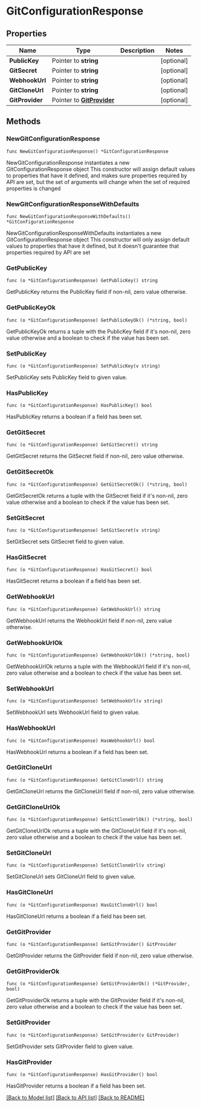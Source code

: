 # GitConfigurationResponse

## Properties

Name | Type | Description | Notes
------------ | ------------- | ------------- | -------------
**PublicKey** | Pointer to **string** |  | [optional] 
**GitSecret** | Pointer to **string** |  | [optional] 
**WebhookUrl** | Pointer to **string** |  | [optional] 
**GitCloneUrl** | Pointer to **string** |  | [optional] 
**GitProvider** | Pointer to [**GitProvider**](GitProvider.md) |  | [optional] 

## Methods

### NewGitConfigurationResponse

`func NewGitConfigurationResponse() *GitConfigurationResponse`

NewGitConfigurationResponse instantiates a new GitConfigurationResponse object
This constructor will assign default values to properties that have it defined,
and makes sure properties required by API are set, but the set of arguments
will change when the set of required properties is changed

### NewGitConfigurationResponseWithDefaults

`func NewGitConfigurationResponseWithDefaults() *GitConfigurationResponse`

NewGitConfigurationResponseWithDefaults instantiates a new GitConfigurationResponse object
This constructor will only assign default values to properties that have it defined,
but it doesn't guarantee that properties required by API are set

### GetPublicKey

`func (o *GitConfigurationResponse) GetPublicKey() string`

GetPublicKey returns the PublicKey field if non-nil, zero value otherwise.

### GetPublicKeyOk

`func (o *GitConfigurationResponse) GetPublicKeyOk() (*string, bool)`

GetPublicKeyOk returns a tuple with the PublicKey field if it's non-nil, zero value otherwise
and a boolean to check if the value has been set.

### SetPublicKey

`func (o *GitConfigurationResponse) SetPublicKey(v string)`

SetPublicKey sets PublicKey field to given value.

### HasPublicKey

`func (o *GitConfigurationResponse) HasPublicKey() bool`

HasPublicKey returns a boolean if a field has been set.

### GetGitSecret

`func (o *GitConfigurationResponse) GetGitSecret() string`

GetGitSecret returns the GitSecret field if non-nil, zero value otherwise.

### GetGitSecretOk

`func (o *GitConfigurationResponse) GetGitSecretOk() (*string, bool)`

GetGitSecretOk returns a tuple with the GitSecret field if it's non-nil, zero value otherwise
and a boolean to check if the value has been set.

### SetGitSecret

`func (o *GitConfigurationResponse) SetGitSecret(v string)`

SetGitSecret sets GitSecret field to given value.

### HasGitSecret

`func (o *GitConfigurationResponse) HasGitSecret() bool`

HasGitSecret returns a boolean if a field has been set.

### GetWebhookUrl

`func (o *GitConfigurationResponse) GetWebhookUrl() string`

GetWebhookUrl returns the WebhookUrl field if non-nil, zero value otherwise.

### GetWebhookUrlOk

`func (o *GitConfigurationResponse) GetWebhookUrlOk() (*string, bool)`

GetWebhookUrlOk returns a tuple with the WebhookUrl field if it's non-nil, zero value otherwise
and a boolean to check if the value has been set.

### SetWebhookUrl

`func (o *GitConfigurationResponse) SetWebhookUrl(v string)`

SetWebhookUrl sets WebhookUrl field to given value.

### HasWebhookUrl

`func (o *GitConfigurationResponse) HasWebhookUrl() bool`

HasWebhookUrl returns a boolean if a field has been set.

### GetGitCloneUrl

`func (o *GitConfigurationResponse) GetGitCloneUrl() string`

GetGitCloneUrl returns the GitCloneUrl field if non-nil, zero value otherwise.

### GetGitCloneUrlOk

`func (o *GitConfigurationResponse) GetGitCloneUrlOk() (*string, bool)`

GetGitCloneUrlOk returns a tuple with the GitCloneUrl field if it's non-nil, zero value otherwise
and a boolean to check if the value has been set.

### SetGitCloneUrl

`func (o *GitConfigurationResponse) SetGitCloneUrl(v string)`

SetGitCloneUrl sets GitCloneUrl field to given value.

### HasGitCloneUrl

`func (o *GitConfigurationResponse) HasGitCloneUrl() bool`

HasGitCloneUrl returns a boolean if a field has been set.

### GetGitProvider

`func (o *GitConfigurationResponse) GetGitProvider() GitProvider`

GetGitProvider returns the GitProvider field if non-nil, zero value otherwise.

### GetGitProviderOk

`func (o *GitConfigurationResponse) GetGitProviderOk() (*GitProvider, bool)`

GetGitProviderOk returns a tuple with the GitProvider field if it's non-nil, zero value otherwise
and a boolean to check if the value has been set.

### SetGitProvider

`func (o *GitConfigurationResponse) SetGitProvider(v GitProvider)`

SetGitProvider sets GitProvider field to given value.

### HasGitProvider

`func (o *GitConfigurationResponse) HasGitProvider() bool`

HasGitProvider returns a boolean if a field has been set.


[[Back to Model list]](../README.md#documentation-for-models) [[Back to API list]](../README.md#documentation-for-api-endpoints) [[Back to README]](../README.md)


